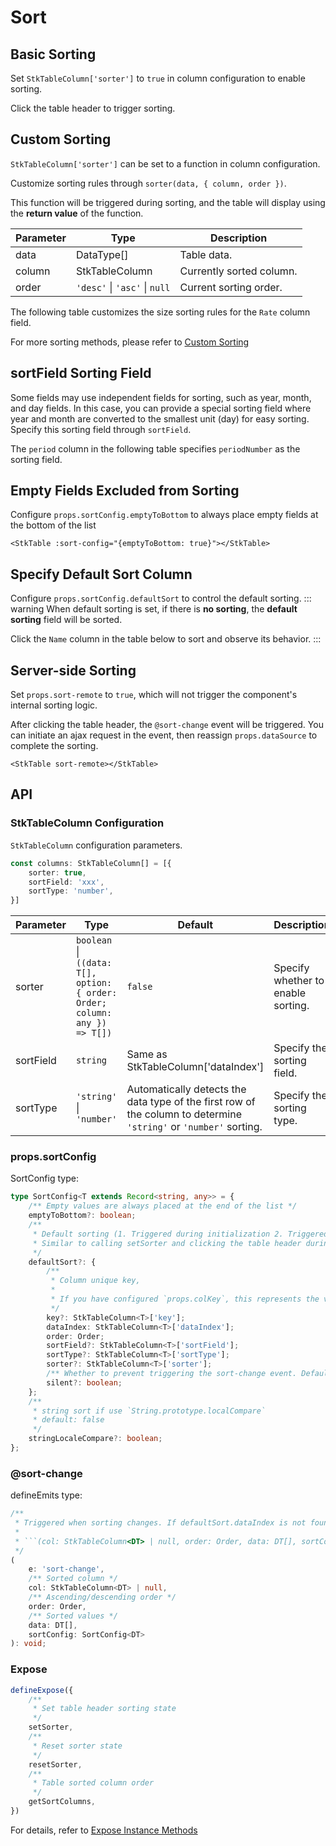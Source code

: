 # Sort

## Basic Sorting
Set `StkTableColumn['sorter']` to `true` in column configuration to enable sorting.

Click the table header to trigger sorting.
<demo vue="basic/sort/Sort.vue"></demo>

## Custom Sorting
`StkTableColumn['sorter']` can be set to a function in column configuration.

Customize sorting rules through `sorter(data, { column, order })`.

This function will be triggered during sorting, and the table will display using the **return value** of the function.

| Parameter | Type | Description |
| ---- | ---- | ---- |
| data| DataType[] | Table data. |
| column | StkTableColumn | Currently sorted column.
| order | `'desc'` \| `'asc'` \| `null` | Current sorting order.

The following table customizes the size sorting rules for the `Rate` column field.
<demo vue="basic/sort/CustomSort.vue"></demo>

For more sorting methods, please refer to [Custom Sorting](/en/main/table/advanced/custom-sort)

## sortField Sorting Field
Some fields may use independent fields for sorting, such as year, month, and day fields. In this case, you can provide a special sorting field where year and month are converted to the smallest unit (day) for easy sorting. Specify this sorting field through `sortField`.

The `period` column in the following table specifies `periodNumber` as the sorting field.
<demo vue="basic/sort/SortField.vue"></demo>

## Empty Fields Excluded from Sorting
Configure `props.sortConfig.emptyToBottom` to always place empty fields at the bottom of the list
```vue
<StkTable :sort-config="{emptyToBottom: true}"></StkTable>
```
<demo vue="basic/sort/SortEmptyValue.vue"></demo>

## Specify Default Sort Column
Configure `props.sortConfig.defaultSort` to control the default sorting.
::: warning
When default sorting is set, if there is **no sorting**, the **default sorting** field will be sorted.

Click the `Name` column in the table below to sort and observe its behavior.
:::
<demo vue="basic/sort/DefaultSort.vue"></demo>


## Server-side Sorting

Set `props.sort-remote` to `true`, which will not trigger the component's internal sorting logic.

After clicking the table header, the `@sort-change` event will be triggered. You can initiate an ajax request in the event, then reassign `props.dataSource` to complete the sorting.

```vue
<StkTable sort-remote></StkTable>
```
<demo vue="basic/sort/SortRemote.vue"></demo>

## API
### StkTableColumn Configuration

`StkTableColumn` configuration parameters.
``` ts
const columns: StkTableColumn[] = [{
    sorter: true,
    sortField: 'xxx',
    sortType: 'number',
}]
``` 
| Parameter | Type | Default | Description |
| ---- | ---- | ---- | ---- |
| sorter | `boolean` \| `((data: T[], option: { order: Order; column: any }) => T[])` | `false` | Specify whether to enable sorting. |
| sortField | `string` | Same as StkTableColumn['dataIndex']  | Specify the sorting field. |
| sortType | `'string'` \| `'number'` | Automatically detects the data type of the first row of the column to determine `'string'` or `'number'` sorting. | Specify the sorting type. |

### props.sortConfig
SortConfig type:
```ts
type SortConfig<T extends Record<string, any>> = {
    /** Empty values are always placed at the end of the list */
    emptyToBottom?: boolean;
    /**
     * Default sorting (1. Triggered during initialization 2. Triggered when sorting direction is null)
     * Similar to calling setSorter and clicking the table header during onMounted.
     */
    defaultSort?: {
        /**
         * Column unique key,
         *
         * If you have configured `props.colKey`, this represents the value of the column unique key
         */
        key?: StkTableColumn<T>['key'];
        dataIndex: StkTableColumn<T>['dataIndex'];
        order: Order;
        sortField?: StkTableColumn<T>['sortField'];
        sortType?: StkTableColumn<T>['sortType'];
        sorter?: StkTableColumn<T>['sorter'];
        /** Whether to prevent triggering the sort-change event. Default is false, meaning the event is triggered. */
        silent?: boolean;
    };
    /**
     * string sort if use `String.prototype.localCompare`
     * default: false
     */
    stringLocaleCompare?: boolean;
};
```

### @sort-change
defineEmits type:
```ts
/**
 * Triggered when sorting changes. If defaultSort.dataIndex is not found, col will return null.
 *
 * ```(col: StkTableColumn<DT> | null, order: Order, data: DT[], sortConfig: SortConfig<DT>)```
 */
(
    e: 'sort-change',
    /** Sorted column */
    col: StkTableColumn<DT> | null, 
    /** Ascending/descending order */
    order: Order,
    /** Sorted values */
    data: DT[], 
    sortConfig: SortConfig<DT>
): void;

```

### Expose
```ts
defineExpose({
    /**
     * Set table header sorting state
     */
    setSorter,
    /**
     * Reset sorter state
     */
    resetSorter,
    /**
     * Table sorted column order
     */
    getSortColumns,
})
```
For details, refer to [Expose Instance Methods](/en/main/api/expose)

